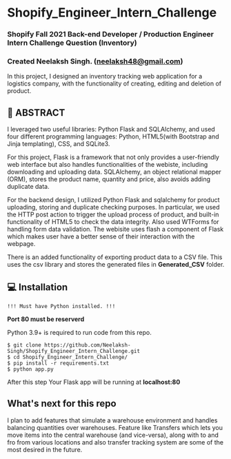 # Shopify_Engineer_Intern_Challenge

### Shopify Fall 2021 Back-end Developer / Production Engineer Intern Challenge Question (Inventory)
### Created Neelaksh Singh. (neelaksh48@gmail.com)

In this project, I designed an inventory tracking web application for a logistics company, with the functionality of creating, editing and deletion of product.

## 🚩 ABSTRACT

I leveraged two useful libraries: Python Flask and SQLAlchemy, and used four different programming languages: Python, HTML5(with Bootstrap and Jinja templating), CSS, and SQLite3. 

For this project, Flask is a framework that not only provides a user-friendly web interface but also handles functionalities of the webiste, including downloading and uploading data. SQLAlchemy, an object relational mapper (ORM), stores the product name, quantity and price, also avoids adding duplicate data.

For the backend design, I utilized Python Flask and sqlalchemy for product uploading, storing and duplicate checking purposes. In particular, we used the HTTP post action to trigger the upload process of product, and built-in functionality of HTML5 to check the data integrity. Also used WTForms for handling form data validation.
The webisite uses flash a component of Flask which makes user have a better sense of their interaction with the webpage.

There is an added functionality of exporting product data to a CSV file. This uses the csv library and stores the generated files in <b>Generated_CSV</b> folder.

## 💻 Installation

`!!! Must have Python installed. !!!` <br>

<b>Port 80 must be reserverd</b> <br>

Python 3.9+ is required to run code from this repo. 

```console
$ git clone https://github.com/Neelaksh-Singh/Shopify_Engineer_Intern_Challenge.git
$ cd Shopify_Engineer_Intern_Challenge/
$ pip install -r requirements.txt
$ python app.py
```
After this step Your Flask app will be running at **localhost:80** 

## What's next for this repo

I plan to add features that simulate a warehouse environment and handles balancing quantities over warehouses. Feature like Transfers which lets you move items into the central warehouse (and vice-versa), along with to and fro from various locations and also transfer tracking system are some of the most desired in the future.
